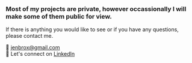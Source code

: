 ### Most of my projects are private, however occassionally I will make some of them public for view. 

If there is anything you would like to see or if you have any questions, please contact me.

:email: jenbrox@gmail.com  
:arrows_counterclockwise: Let's connect on [LinkedIn](https://www.linkedin.com/in/jenniferbroxson/)



<!--
**jenbrox/jenbrox** is a ✨ _special_ ✨ repository because its `README.md` (this file) appears on your GitHub profile.

Here are some ideas to get you started:

- 🔭 I’m currently working on ...
- 🌱 I’m currently learning ...
- 👯 I’m looking to collaborate on ...
- 🤔 I’m looking for help with ...
- 💬 Ask me about ...
- 📫 How to reach me: ...
- 😄 Pronouns: ...
- ⚡ Fun fact: ...
-->
